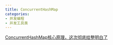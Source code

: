 ```yaml
---
title: ConcurrentHashMap
categories: 
- 并发编程
- 并发工具类
---
```


[ConcurrentHashMap核心原理，这次彻底给整明白了](https://mp.weixin.qq.com/s/5n_rBx9bTig3To94Tcsr8w)